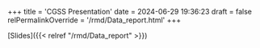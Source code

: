 +++
title = 'CGSS Presentation'
date = 2024-06-29 19:36:23
draft = false
relPermalinkOverride = '/rmd/Data_report.html'
+++

[Slides]({{< relref "/rmd/Data_report" >}})
